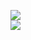 [![](https://img.shields.io/badge/Made%20With-Github%20Spray-lightgrey.svg?style=for-the-badge&logo=github)](https://github.com/Annihil/github-spray#1604)  
[![](https://i.imgur.com/2DrTn0Z.gif)](https://github.com/Annihil/github-spray)